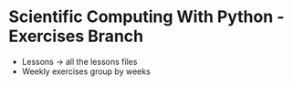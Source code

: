 # Scientific Computing With Python - Exercises Branch

- Lessons → all the lessons files
- Weekly exercises group by weeks

